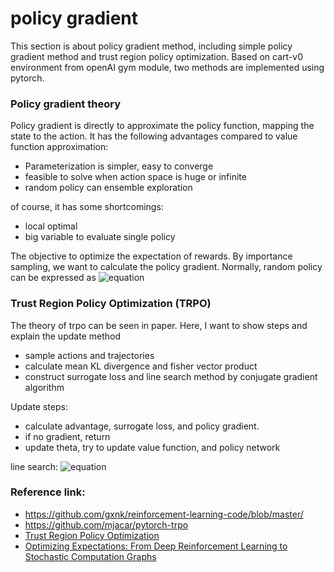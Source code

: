 # policy gradient

This section is about policy gradient method, including simple policy gradient method and trust region policy optimization.
Based on cart-v0 environment from openAI gym module, two methods are implemented using pytorch. 


### Policy gradient theory
Policy gradient is directly to approximate the policy function, mapping the state to the action. It has the following advantages
compared to value function approximation:

* Parameterization is simpler, easy to converge
* feasible to solve when action space is huge or infinite
* random policy can ensemble exploration

of course, it has some shortcomings:

* local optimal
* big variable to evaluate single policy

The objective to optimize the expectation of rewards. By importance sampling, we want to calculate the policy gradient. Normally,
random policy can be expressed as 
![equation](https://latex.codecogs.com/gif.latex?\pi_{\theta}&space;=&space;\mu_{\theta}&space;&plus;&space;\epsilon)

### Trust Region Policy Optimization (TRPO)
The theory of trpo can be seen in paper. Here, I want to show steps and explain the update method

* sample actions and trajectories
* calculate mean KL divergence and fisher vector product
* construct surrogate loss and line search method by conjugate gradient algorithm

Update steps:

* calculate advantage, surrogate loss, and policy gradient. 
* if no gradient, return
* update theta, try to update value function, and policy network

line search:
![equation](
https://latex.codecogs.com/gif.latex?\begin{align*}&space;ar&space;&=&space;0.1&space;\\&space;\beta&space;d&space;&=&space;\sqrt{2\delta&space;/&space;(d^T&space;A&space;d)}&space;d&space;\\&space;ei&space;&=&space;-&space;\nabla_{\theta}&space;L_{\theta_{old}}(\theta)^T&space;\beta&space;d&space;\\&space;\theta_{new}&space;:&=&space;\theta_{old}&space;&plus;&space;\beta&space;d&space;\\&space;\Delta&space;&=&space;L_{\theta_{new}}(\theta)&space;-&space;L_{\theta_{old}}(\theta)&space;\\&space;rate&space;&=&space;\Delta&space;/&space;ei&space;\\&space;\theta&space;&=&space;\theta_{new}&space;\hspace{0.2cm}&space;if&space;\hspace{0.2cm}&space;rate&space;>&space;ar&space;\&&space;\Delta&space;>&space;0&space;\\&space;\beta&space;d&space;&=&space;\beta&space;d&space;*&space;shrink&space;\end{align}")


### Reference link:
* https://github.com/gxnk/reinforcement-learning-code/blob/master/
* https://github.com/mjacar/pytorch-trpo
* [Trust Region Policy Optimization](http://proceedings.mlr.press/v37/schulman15.pdf)
* [Optimizing Expectations: From Deep Reinforcement Learning to Stochastic Computation Graphs](https://www2.eecs.berkeley.edu/Pubs/TechRpts/2016/EECS-2016-217.pdf)
